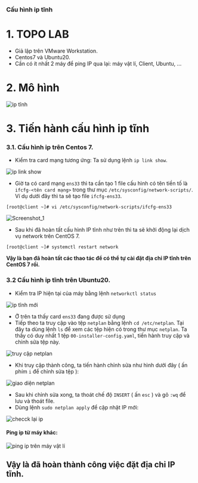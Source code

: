 ### Cấu hình ip tĩnh
# 1. TOPO LAB
- Giả lập trên VMware Workstation.
- Centos7 và Ubuntu20.
- Cần có ít nhất 2 máy để ping IP qua lại: máy vật lí, Client, Ubuntu, ...
# 2. Mô hình
![ip tĩnh](https://user-images.githubusercontent.com/84270045/141457434-0ba23097-3f35-4412-b98d-cbbdb86c0b92.png)
# 3. Tiến hành cấu hình ip tĩnh
### 3.1. Cấu hình ip trên Centos 7.
- Kiểm tra card mạng tương ứng: Ta sử dụng lệnh `ip link show`.

![ip link show](https://user-images.githubusercontent.com/84270045/141282521-13359b2b-d0b8-4e70-8a35-3bb9c606d9a3.png)
- Giờ ta có card mạng `ens33` thì ta cần tạo 1 file cấu hình có tên tiền tố là `ifcfg-<tên card mạng>` trong thư mục `/etc/sysconfig/network-scripts/`. Ví dụ dưới đây thì ta sẽ tạo file `ifcfg-ens33`.
```
[root@client ~]# vi /etc/sysconfig/network-scripts/ifcfg-ens33
```
![Screenshot_1](https://user-images.githubusercontent.com/84270045/141282981-4dad87e7-ff26-4a7a-809c-82eee146e3eb.png)
- Sau khi đã hoàn tất cấu hình IP tĩnh như trên thì ta sẽ khởi động lại dịch vụ network trên CentOS 7.
```
[root@client ~]# systemctl restart network
```
 **Vậy là bạn đã hoàn tất các thao tác để có thể tự cài đặt địa chỉ IP tĩnh trên CentOS 7 rồi.**
 ### 3.2 Cấu hình ip tĩnh trên Ubuntu20.
 - Kiểm tra IP hiện tại của máy bằng lệnh `networkctl status`
 
 ![ip tĩnh mới](https://user-images.githubusercontent.com/84270045/141717231-6ae5cea8-a25a-460d-8569-18804ad4e2f4.png)
 - Ở trên ta thấy card `ens33` đang được sử dụng
 - Tiếp theo ta truy cập vào tệp `netplan` bằng lệnh `cd /etc/netplan`. Tại đây ta dùng lệnh `ls` để xem các tệp hiện có trong thư mục `netplan`. Ta thấy có duy nhất 1 tệp `00-installer-config.yaml`, tiến hành truy cập và chỉnh sửa tệp này.
 
 ![truy cập netplan](https://user-images.githubusercontent.com/84270045/141717409-1d4bf0c5-f99f-4faa-9245-7775e1ce3baf.png)
 
 - Khi truy cập thành công, ta tiến hành chỉnh sửa như hình dưới đây ( ấn phím `i` để chỉnh sửa tệp ):
 
 ![giao diện netplan](https://user-images.githubusercontent.com/84270045/141717805-9a3be0a3-e08a-4cc3-a5ea-ffa2fdc653c7.png)
 
 - Sau khi chỉnh sửa xong, ta thoát chế độ `INSERT` ( ấn `esc` ) và gõ `:wq` để lưu và thoát file.
 - Dùng lệnh `sudo netplan apply` để cập nhật IP mới:
 
 ![checck lại ip](https://user-images.githubusercontent.com/84270045/141718036-4f033473-fae7-4197-905e-1860aec9f7dc.png)
 
 #### Ping ip từ máy khác:
 
 ![ping ip trên máy vật lí](https://user-images.githubusercontent.com/84270045/141718717-9a66d6d7-640b-4e7a-9866-ce3c4ddfe028.png)
 
  ## Vậy là đã hoàn thành công việc đặt địa chỉ IP tĩnh.
